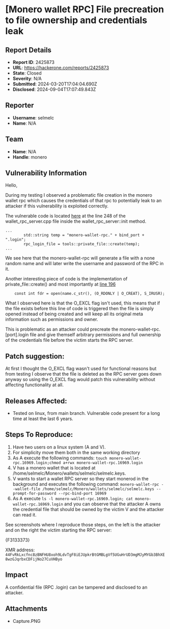 # [Monero wallet RPC] File precreation to file ownership and credentials leak

## Report Details
- **Report ID**: 2425873
- **URL**: https://hackerone.com/reports/2425873
- **State**: Closed
- **Severity**: N/A
- **Submitted**: 2024-03-20T17:04:04.690Z
- **Disclosed**: 2024-09-04T17:07:49.843Z

## Reporter
- **Username**: selmelc
- **Name**: N/A

## Team
- **Name**: N/A
- **Handle**: monero

## Vulnerability Information
Hello,

During my testing I observed a problematic file creation in the monero wallet rpc which causes the credentials of that rpc to potentially leak to an attacker if this vulnerability is exploited correctly.

The vulnerable code is located [here](https://github.com/monero-project/monero/blob/c8214782fb2a769c57382a999eaf099691c836e7/src/wallet/wallet_rpc_server.cpp#L248) at the line 248 of the wallet_rpc_server.cpp file inside the wallet_rpc_server::init method.
```
...
        std::string temp = "monero-wallet-rpc." + bind_port + ".login";
        rpc_login_file = tools::private_file::create(temp);
...
```
We see here that the monero-wallet-rpc will generate a file with a none random name and will later write the username and password of the RPC in it.

Another interesting  piece of code is the implementation of private_file::create() and most importantly at [line 196](https://github.com/monero-project/monero/blob/c8214782fb2a769c57382a999eaf099691c836e7/src/common/util.cpp#L196)
```
    const int fdr = open(name.c_str(), (O_RDONLY | O_CREAT), S_IRUSR);
```

What I observed here is that the O_EXCL flag isn't used, this means that if the file exists before this line of code is triggered then the file is simply opened instead of being created and will keep all its original meta information such as permissions and owner.

This is problematic as an attacker could precreate the monero-wallet-rpc.[port].login file and give themself arbitrary permissions and full ownership of the credentials file before the victim starts the RPC server.

## Patch suggestion:
At first I thought the O_EXCL flag wasn't used for functional reasons but from testing I observe that the file is deleted as the RPC server goes down anyway so using the O_EXCL flag would patch this vulnerability without affecting functionality at all.

## Releases Affected:

  * Tested on linux, from main branch. Vulnerable code present for a long time at least the last 6 years.

## Steps To Reproduce:

  1. Have two users on a linux system (A and V).
  1. For simplicity move them both in the same working directory
  1. As A execute the following commands: `touch monero-wallet-rpc.16969.login;chmod a+rwx monero-wallet-rpc.16969.login`
  1. V has a monero wallet that is located at /home/selmelc/Monero/wallets/selmelc/selmelc.keys.
  1. V wants to start a wallet RPC server so they start monerod in the background and executes the following command: `monero-wallet-rpc --wallet-file /home/selmelc/Monero/wallets/selmelc/selmelc.keys --prompt-for-password --rpc-bind-port 16969`
 1. As A execute `ls -l monero-wallet-rpc.16969.login; cat monero-wallet-rpc.16969.login` and you can observe that the attacker A owns the credential file that should be owned by the victim V and the attacker can read it.

See screenshots where I reproduce those steps, on the left is the attacker and on the right the victim starting the RPC server:

{F3133373}


XMR address: `44FvRkLxcfnc8zBNFHU8xoh9LdvTgF8iEJUpkrBtGMBLgVf5UGuHrUD3mgMJyMYGb3BhXE8wzGJqrbxCDFijNo27CuVHByo`

## Impact

A confidential file (RPC .login) can be tampered and disclosed to an attacker.

## Attachments
- Capture.PNG
